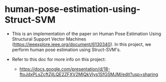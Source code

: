 # human-pose-estimation-using-Struct-SVM
  - This is an implementation of the paper on Human Pose Estimation Using Structural Support Vector Machines (https://ieeexplore.ieee.org/document/6130340). In this project, we perform human pose estimation using Struct-SVM's.

  - Refer to this doc for more info on this project:
    - https://docs.google.com/presentation/d/18-ftoJdxPLsZcftZjlLQE2ZFXV2MlQkVIys1SfGSMJM/edit?usp=sharing
